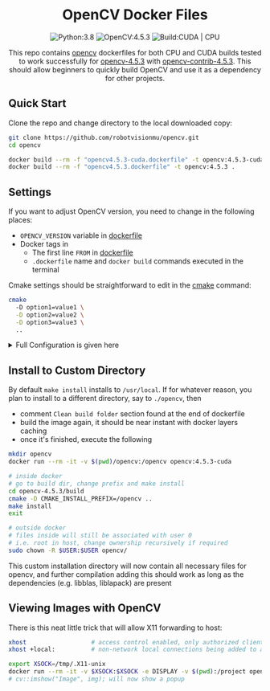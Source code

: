 <h1 align="center"> OpenCV Docker Files </h1>

<div align="center">

<a> <img src="https://img.shields.io/badge/Python-3.8-blue" alt="Python:3.8" /> </a>
<a> <img src="https://img.shields.io/badge/OpenCV-4.5.3-yellowgreen" alt="OpenCV:4.5.3" /> </a>
<a> <img src="https://img.shields.io/badge/Build-CUDA%20|%20CPU-green" alt="Build:CUDA | CPU" /> </a>

This repo contains [opencv](https://github.com/opencv/opencv) dockerfiles for both CPU and CUDA builds tested to work successfully for [opencv-4.5.3](https://github.com/opencv/opencv/releases/tag/4.5.3) with [opencv-contrib-4.5.3](https://github.com/opencv/opencv_contrib/releases/tag/4.5.3). This should allow beginners to quickly build OpenCV and use it as a dependency for other projects.
  
</div>

## Quick Start

Clone the repo and change directory to the local downloaded copy:

```sh
git clone https://github.com/robotvisionmu/opencv.git
cd opencv

docker build --rm -f "opencv4.5.3-cuda.dockerfile" -t opencv:4.5.3-cuda .    # for CUDA build
docker build --rm -f "opencv4.5.3.dockerfile" -t opencv:4.5.3 .            # for CPU build
```

## Settings

If you want to adjust OpenCV version, you need to change in the following places:

- `OPENCV_VERSION` variable in [dockerfile](opencv4.5.3-cuda.dockerfile#L13)
- Docker tags in
  - The first line `FROM` in [dockerfile](opencv4.5.3-cuda.dockerfile#L1)
  - `.dockerfile` name and `docker build` commands executed in the terminal

Cmake settings should be straightforward to edit in the [cmake](opencv4.5.3-cuda.dockerfile#L58) command:

```sh
cmake 
  -D option1=value1 \
  -D option2=value2 \
  -D option3=value3 \
  ..
```

<details>
<summary> Full Configuration is given here </summary>
<p>

```
-- General configuration for OpenCV 4.5.3 =====================================
--   Version control:               unknown
-- 
--   Extra modules:
--     Location (extra):            /opt/opencv/opencv_contrib-4.5.3/modules
--     Version control (extra):     unknown
-- 
--   Platform:
--     Timestamp:                   2021-08-26T13:42:20Z
--     Host:                        Linux 5.8.0-53-generic x86_64
--     CMake:                       3.16.3
--     CMake generator:             Unix Makefiles
--     CMake build tool:            /usr/bin/make
--     Configuration:               RELEASE
-- 
--   CPU/HW features:
--     Baseline:                    SSE SSE2 SSE3
--       requested:                 SSE3
--     Dispatched code generation:  SSE4_1 SSE4_2 FP16 AVX AVX2 AVX512_SKX
--       requested:                 SSE4_1 SSE4_2 AVX FP16 AVX2 AVX512_SKX
--       SSE4_1 (17 files):         + SSSE3 SSE4_1
--       SSE4_2 (2 files):          + SSSE3 SSE4_1 POPCNT SSE4_2
--       FP16 (1 files):            + SSSE3 SSE4_1 POPCNT SSE4_2 FP16 AVX
--       AVX (5 files):             + SSSE3 SSE4_1 POPCNT SSE4_2 AVX
--       AVX2 (31 files):           + SSSE3 SSE4_1 POPCNT SSE4_2 FP16 FMA3 AVX AVX2
--       AVX512_SKX (7 files):      + SSSE3 SSE4_1 POPCNT SSE4_2 FP16 FMA3 AVX AVX2 AVX_512F AVX512_COMMON AVX512_SKX
-- 
--   C/C++:
--     Built as dynamic libs?:      YES
--     C++ standard:                11
--     C++ Compiler:                /usr/bin/c++  (ver 9.3.0)
--     C++ flags (Release):         -fsigned-char -W -Wall -Werror=return-type -Werror=non-virtual-dtor -Werror=address -Werror=sequence-point -Wformat -Werror=format-security -Wmissing-declarations -Wundef -Winit-self -Wpointer-arith -Wshadow -Wsign-promo -Wuninitialized -Wsuggest-override -Wno-delete-non-virtual-dtor -Wno-comment -Wimplicit-fallthrough=3 -Wno-strict-overflow -fdiagnostics-show-option -Wno-long-long -pthread -fomit-frame-pointer -ffunction-sections -fdata-sections  -msse -msse2 -msse3 -fvisibility=hidden -fvisibility-inlines-hidden -O3 -DNDEBUG  -DNDEBUG
--     C++ flags (Debug):           -fsigned-char -W -Wall -Werror=return-type -Werror=non-virtual-dtor -Werror=address -Werror=sequence-point -Wformat -Werror=format-security -Wmissing-declarations -Wundef -Winit-self -Wpointer-arith -Wshadow -Wsign-promo -Wuninitialized -Wsuggest-override -Wno-delete-non-virtual-dtor -Wno-comment -Wimplicit-fallthrough=3 -Wno-strict-overflow -fdiagnostics-show-option -Wno-long-long -pthread -fomit-frame-pointer -ffunction-sections -fdata-sections  -msse -msse2 -msse3 -fvisibility=hidden -fvisibility-inlines-hidden -g  -O0 -DDEBUG -D_DEBUG
--     C Compiler:                  /usr/bin/cc
--     C flags (Release):           -fsigned-char -W -Wall -Werror=return-type -Werror=address -Werror=sequence-point -Wformat -Werror=format-security -Wmissing-declarations -Wmissing-prototypes -Wstrict-prototypes -Wundef -Winit-self -Wpointer-arith -Wshadow -Wuninitialized -Wno-comment -Wimplicit-fallthrough=3 -Wno-strict-overflow -fdiagnostics-show-option -Wno-long-long -pthread -fomit-frame-pointer -ffunction-sections -fdata-sections  -msse -msse2 -msse3 -fvisibility=hidden -O3 -DNDEBUG  -DNDEBUG
--     C flags (Debug):             -fsigned-char -W -Wall -Werror=return-type -Werror=address -Werror=sequence-point -Wformat -Werror=format-security -Wmissing-declarations -Wmissing-prototypes -Wstrict-prototypes -Wundef -Winit-self -Wpointer-arith -Wshadow -Wuninitialized -Wno-comment -Wimplicit-fallthrough=3 -Wno-strict-overflow -fdiagnostics-show-option -Wno-long-long -pthread -fomit-frame-pointer -ffunction-sections -fdata-sections  -msse -msse2 -msse3 -fvisibility=hidden -g  -O0 -DDEBUG -D_DEBUG
--     Linker flags (Release):      -Wl,--exclude-libs,libippicv.a -Wl,--exclude-libs,libippiw.a   -Wl,--gc-sections -Wl,--as-needed  
--     Linker flags (Debug):        -Wl,--exclude-libs,libippicv.a -Wl,--exclude-libs,libippiw.a   -Wl,--gc-sections -Wl,--as-needed  
--     ccache:                      NO
--     Precompiled headers:         NO
--     Extra dependencies:          m pthread /usr/lib/x86_64-linux-gnu/libGL.so /usr/lib/x86_64-linux-gnu/libGLU.so cudart_static dl rt nppc nppial nppicc nppidei nppif nppig nppim nppist nppisu nppitc npps cublas cudnn cufft -L/usr/local/cuda/lib64 -L/usr/lib/x86_64-linux-gnu
--     3rdparty dependencies:
-- 
--   OpenCV modules:
--     To be built:                 alphamat aruco barcode bgsegm bioinspired calib3d ccalib core cudaarithm cudabgsegm cudacodec cudafeatures2d cudafilters cudaimgproc cudalegacy cudaobjdetect cudaoptflow cudastereo cudawarping cudev cvv datasets dnn dnn_objdetect dnn_superres dpm face features2d flann freetype fuzzy gapi hdf hfs highgui img_hash imgcodecs imgproc intensity_transform line_descriptor mcc ml objdetect optflow phase_unwrapping photo plot python3 quality rapid reg rgbd saliency shape stereo stitching structured_light superres surface_matching text tracking ts video videoio videostab wechat_qrcode xfeatures2d ximgproc xobjdetect xphoto
--     Disabled:                    world
--     Disabled by dependency:      -
--     Unavailable:                 java julia matlab ovis python2 sfm viz
--     Applications:                tests perf_tests apps
--     Documentation:               NO
--     Non-free algorithms:         YES
-- 
--   GUI: 
--     QT:                          YES (ver 5.12.8)
--       QT OpenGL support:         YES (Qt5::OpenGL 5.12.8)
--     GTK+:                        YES (ver 3.24.20)
--       GThread :                  YES (ver 2.64.6)
--       GtkGlExt:                  YES (ver 1.2.0)
--     OpenGL support:              YES (/usr/lib/x86_64-linux-gnu/libGL.so /usr/lib/x86_64-linux-gnu/libGLU.so)
--     VTK support:                 NO
-- 
--   Media I/O: 
--     ZLib:                        /usr/lib/x86_64-linux-gnu/libz.so (ver 1.2.11)
--     JPEG:                        /usr/lib/x86_64-linux-gnu/libjpeg.so (ver 80)
--     WEBP:                        /usr/lib/x86_64-linux-gnu/libwebp.so (ver encoder: 0x020e)
--     PNG:                         /usr/lib/x86_64-linux-gnu/libpng.so (ver 1.6.37)
--     TIFF:                        /usr/lib/x86_64-linux-gnu/libtiff.so (ver 42 / 4.1.0)
--     JPEG 2000:                   build (ver 2.4.0)
--     OpenEXR:                     build (ver 2.3.0)
--     HDR:                         YES
--     SUNRASTER:                   YES
--     PXM:                         YES
--     PFM:                         YES
-- 
--   Video I/O:
--     DC1394:                      YES (2.2.5)
--     FFMPEG:                      YES
--       avcodec:                   YES (58.54.100)
--       avformat:                  YES (58.29.100)
--       avutil:                    YES (56.31.100)
--       swscale:                   YES (5.5.100)
--       avresample:                YES (4.0.0)
--     GStreamer:                   YES (1.16.2)
--     v4l/v4l2:                    YES (linux/videodev2.h)
-- 
--   Parallel framework:            TBB (ver 2020.1 interface 11101)
-- 
--   Trace:                         YES (with Intel ITT)
-- 
--   Other third-party libraries:
--     Intel IPP:                   2020.0.0 Gold [2020.0.0]
--            at:                   /opt/opencv/opencv-4.5.3/build/3rdparty/ippicv/ippicv_lnx/icv
--     Intel IPP IW:                sources (2020.0.0)
--               at:                /opt/opencv/opencv-4.5.3/build/3rdparty/ippicv/ippicv_lnx/iw
--     VA:                          YES
--     Lapack:                      YES (/usr/lib/x86_64-linux-gnu/liblapack.so /usr/lib/x86_64-linux-gnu/libcblas.so /usr/lib/x86_64-linux-gnu/libatlas.so)
--     Eigen:                       YES (ver 3.3.7)
--     Custom HAL:                  NO
--     Protobuf:                    build (3.5.1)
-- 
--   NVIDIA CUDA:                   YES (ver 11.1, CUFFT CUBLAS)
--     NVIDIA GPU arch:             52 60 61 70 75 80 86
--     NVIDIA PTX archs:
-- 
--   cuDNN:                         YES (ver 8.0.5)
-- 
--   OpenCL:                        YES (INTELVA)
--     Include path:                /opt/opencv/opencv-4.5.3/3rdparty/include/opencl/1.2
--     Link libraries:              Dynamic load
-- 
--   Python 3:
--     Interpreter:                 /opt/opencv/.venv/bin/python3 (ver 3.8.10)
--     Libraries:                   /usr/lib (ver 3.8.10)
--     numpy:                       /opt/opencv/.venv/lib/python3.8/site-packages/numpy/core/include (ver 1.21.2)
--     install path:                lib/python3.8/site-packages/cv2/python-3.8
-- 
--   Python (for build):            /opt/opencv/.venv/bin/python3
-- 
--   Java:                          
--     ant:                         NO
--     JNI:                         NO
--     Java wrappers:               NO
--     Java tests:                  NO
-- 
--   Install to:                    /usr/local
-- -----------------------------------------------------------------
```

</p>
</details>

## Install to Custom Directory

By default `make install` installs to `/usr/local`. If for whatever reason, you plan to install to a different directory, say to `./opencv`, then

- comment `Clean build folder` section found at the end of dockerfile
- build the image again, it should be near instant with docker layers caching
- once it's finished, execute the following

```sh
mkdir opencv
docker run --rm -it -v $(pwd)/opencv:/opencv opencv:4.5.3-cuda  

# inside docker
# go to build dir, change prefix and make install
cd opencv-4.5.3/build
cmake -D CMAKE_INSTALL_PREFIX=/opencv ..
make install
exit

# outside docker
# files inside will still be associated with user 0 
# i.e. root in host, change ownership recursively if required
sudo chown -R $USER:$USER opencv/
```

This custom installation directory will now contain all necessary files for opencv, 
and further compilation adding this should work 
as long as the dependencies (e.g. libblas, liblapack) are present

## Viewing Images with OpenCV

There is this neat little trick that will allow X11 forwarding to host:

```sh
xhost                  # access control enabled, only authorized clients can connect
xhost +local:          # non-network local connections being added to access control list

export XSOCK=/tmp/.X11-unix
docker run --rm -it -v $XSOCK:$XSOCK -e DISPLAY -v $(pwd):/project opencv:4.5.3-cuda
# cv::imshow("Image", img); will now show a popup
```


